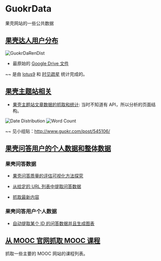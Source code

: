 GuokrData
=========

果壳网站的一些公共数据



## [果壳达人用户分布](https://github.com/GuokrUnion/GuokrData/tree/master/GuokrUsers)

![GuokrDaRenDist](https://raw.github.com/GuokrUnion/GuokrData/master/warehouse/image/GuokrDaRenDist.png)

* 最原始的 [Google Drive 文件](https://docs.google.com/spreadsheet/ccc?key=0ArT0SDdPDm_7dE9qMExQN2U2eHZPVzJMWTBKVnhMU2c&usp=sharing)

~~ 是由 [lotus9](http://www.guokr.com/i/2063735696/) 和 [时见疏星](http://www.guokr.com/i/1769480175/) 统计完成的。


## [果壳主题站相关](https://github.com/GuokrUnion/GuokrData/tree/master/GuokrSites)

* [果壳主题站文章数据的抓取和统计](https://github.com/GuokrUnion/GuokrData/tree/master/GuokrSites/GuokrArticle): 当时不知道有 API，所以分析的页面结构。

![Date Distribution](https://raw.github.com/GuokrUnion/GuokrData/master/warehouse/image/GuokrArticle/SiLiXingPaiDate.jpg)
![Word Count](https://raw.github.com/GuokrUnion/GuokrData/master/warehouse/image/GuokrArticle/SiLiXingPaiWordCount.jpg)

~~ 见小组贴：http://www.guokr.com/post/545106/


## [果壳问答用户的个人数据和整体数据](https://github.com/GuokrUnion/GuokrData/tree/master/GuokrQA)


### 果壳问答数据

* [果壳问答质量的评估可视化方法探究](https://github.com/GuokrUnion/GuokrData/blob/master/GuokrQA/QAEvaluation.nb)

* [从给定的 URL 列表中提取问答数据](https://github.com/GuokrUnion/GuokrData/tree/master/GuokrQA/ExtractQAFromLists)
* [抓取最新内容](https://github.com/GuokrUnion/GuokrData/tree/master/GuokrQA/UnAnsweredQ48)

### 果壳问答用户个人数据

* [自动提取某个 ID 的问答数据并且生成图表](https://github.com/GuokrUnion/GuokrData/tree/master/GuokrQA/UserAnswersGuokr)


## [从 MOOC 官网抓取 MOOC 课程](https://github.com/GuokrUnion/GuokrData/tree/master/MOOC)

抓取一些主要的 MOOC 网站的课程列表。

